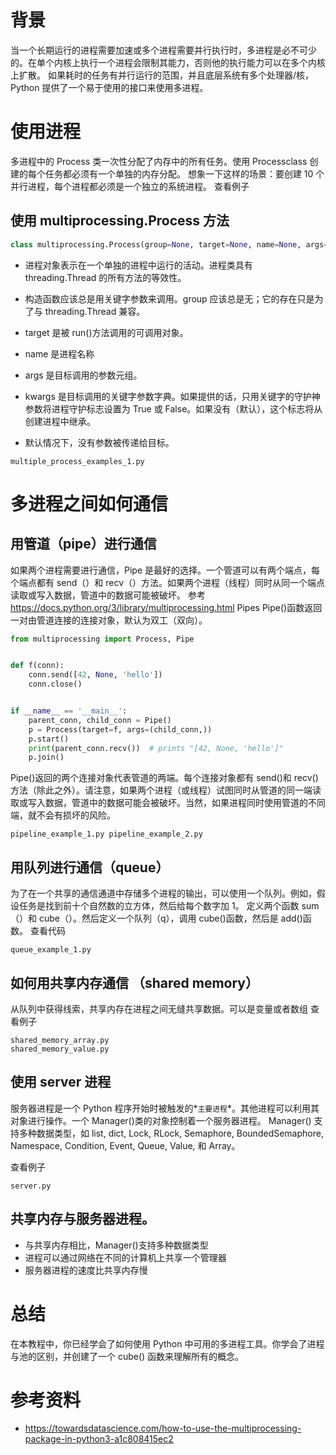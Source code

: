 # 背景

当一个长期运行的进程需要加速或多个进程需要并行执行时，多进程是必不可少的。在单个内核上执行一个进程会限制其能力，否则他的执行能力可以在多个内核上扩散。 如果耗时的任务有并行运行的范围，并且底层系统有多个处理器/核，Python
提供了一个易于使用的接口来使用多进程。

# 使用进程

多进程中的 Process 类一次性分配了内存中的所有任务。使用 Processclass 创建的每个任务都必须有一个单独的内存分配。 想象一下这样的场景：要创建 10 个并行进程，每个进程都必须是一个独立的系统进程。 查看例子

## 使用 multiprocessing.Process 方法

```python
class multiprocessing.Process(group=None, target=None, name=None, args=（）, kwargs={}, *, daemon=None)
```

- 进程对象表示在一个单独的进程中运行的活动。进程类具有 threading.Thread 的所有方法的等效性。

- 构造函数应该总是用关键字参数来调用。group 应该总是无；它的存在只是为了与 threading.Thread 兼容。
- target 是被 run()方法调用的可调用对象。
- name 是进程名称
- args 是目标调用的参数元组。
- kwargs 是目标调用的关键字参数字典。如果提供的话，只用关键字的守护神参数将进程守护标志设置为 True 或 False。如果没有（默认），这个标志将从创建进程中继承。
- 默认情况下，没有参数被传递给目标。

```
multiple_process_examples_1.py
```

# 多进程之间如何通信

## 用管道（pipe）进行通信

如果两个进程需要进行通信，Pipe 是最好的选择。一个管道可以有两个端点，每个端点都有 send（）和 recv（）方法。如果两个进程（线程）同时从同一个端点读取或写入数据，管道中的数据可能被破坏。
参考 https://docs.python.org/3/library/multiprocessing.html
Pipes Pipe()函数返回一对由管道连接的连接对象，默认为双工（双向）。

```python
from multiprocessing import Process, Pipe


def f(conn):
    conn.send([42, None, 'hello'])
    conn.close()


if __name__ == '__main__':
    parent_conn, child_conn = Pipe()
    p = Process(target=f, args=(child_conn,))
    p.start()
    print(parent_conn.recv())  # prints "[42, None, 'hello']"
    p.join()
```

Pipe()返回的两个连接对象代表管道的两端。每个连接对象都有 send()和 recv()
方法（除此之外）。请注意，如果两个进程（或线程）试图同时从管道的同一端读取或写入数据，管道中的数据可能会被破坏。当然，如果进程同时使用管道的不同端，就不会有损坏的风险。

```
pipeline_example_1.py pipeline_example_2.py
```

## 用队列进行通信（queue）

为了在一个共享的通信通道中存储多个进程的输出，可以使用一个队列。例如，假设任务是找到前十个自然数的立方体，然后给每个数字加 1。 定义两个函数 sum（）和 cube（）。然后定义一个队列（q），调用 cube()函数，然后是 add()函数。
查看代码

```
queue_example_1.py
```

## 如何用共享内存通信 （shared memory）

从队列中获得线索，共享内存在进程之间无缝共享数据。可以是变量或者数组 查看例子

```
shared_memory_array.py
shared_memory_value.py
```

## 使用 server 进程

服务器进程是一个 Python 程序开始时被触发的*`主要进程`*。其他进程可以利用其对象进行操作。一个 Manager()类的对象控制着一个服务器进程。 Manager() 支持多种数据类型，如 list, dict, Lock, RLock,
Semaphore, BoundedSemaphore, Namespace, Condition, Event, Queue, Value, 和 Array。

查看例子

```
server.py
```

## 共享内存与服务器进程。

- 与共享内存相比，Manager()支持多种数据类型
- 进程可以通过网络在不同的计算机上共享一个管理器
- 服务器进程的速度比共享内存慢

# 总结

在本教程中，你已经学会了如何使用 Python 中可用的多进程工具。你学会了进程与池的区别，并创建了一个 cube() 函数来理解所有的概念。

# 参考资料

- https://towardsdatascience.com/how-to-use-the-multiprocessing-package-in-python3-a1c808415ec2
